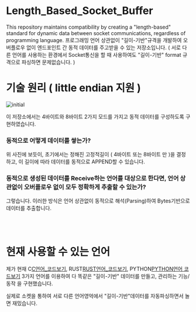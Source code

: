 # Length_Based_Socket_Buffer
This repository maintains compatibility by creating a "length-based" standard for dynamic data between socket communications, regardless of programming language. 프로그래밍 언어 상관없이 "길이-기반"규격을 개발하여  오버플로우 없이 엔드포인트 간 동적 데이터를 주고받을 수 있는 저장소입니다. ( 서로 다른 언어를 사용하는 환경에서 Socket통신을 할 때 사용하여도 "길이-기반" format 규격으로 파싱하면 문제없습니다.  )

# 기술 원리 ( little endian 지원 )

![initial](https://github.com/lastime1650/Length_Based_Socket_Buffer/blob/main/image_for_readme/image.png)

이 저장소에서는 4바이트와 8바이트 2가지 모드를 가지고 동적 데이터를 구성하도록 구현하였습니다.

### 동적으로 어떻게 데이터를 쌓는가?

위 사진에 보듯이, 초기에서는 정해진 고정적길이 ( 4바이트 또는 8바이트 만 )을 결정하고, 이 길이에 따라 데이터를 동적으로 APPEND할 수 있습니다.

### 동적으로 생성된 데이터를 Receive하는 언어를 대상으로 한다면, 언어 상관없이 오버플로우 없이 모두 정확하게 추출할 수 있는가?

그렇습니다. 이러한 방식은 언어 상관없이 동적으로 해석(Parsing)하여 Bytes기반으로 데이터를 추출합니다. 

</br></br>

# 현재 사용할 수 있는 언어

제가 현재 C[C언어_코드보기](https://github.com/lastime1650/Length_Based_Dynamic_Socket_Buffer/blob/main/C./main.c), RUST[RUST언어_코드보기](https://github.com/lastime1650/Length_Based_Dynamic_Socket_Buffer/blob/main/RUST./main.rs), PYTHON[PYTHON언어 코드보기](https://github.com/lastime1650/Length_Based_Dynamic_Socket_Buffer/blob/main/PYTHON./Length_Based_Socket_Communication.py) 3가지 언어를 이용하여 다 똑같은 "길이-기반" 데이터를 만들고, 관리하는 기능/동작 을 구현했습니다.

실제로 소켓을 통하여 서로 다른 언어영억에서 "길이-기반"데이터를 자동파싱하면서 놀면 재밌습니다. 

